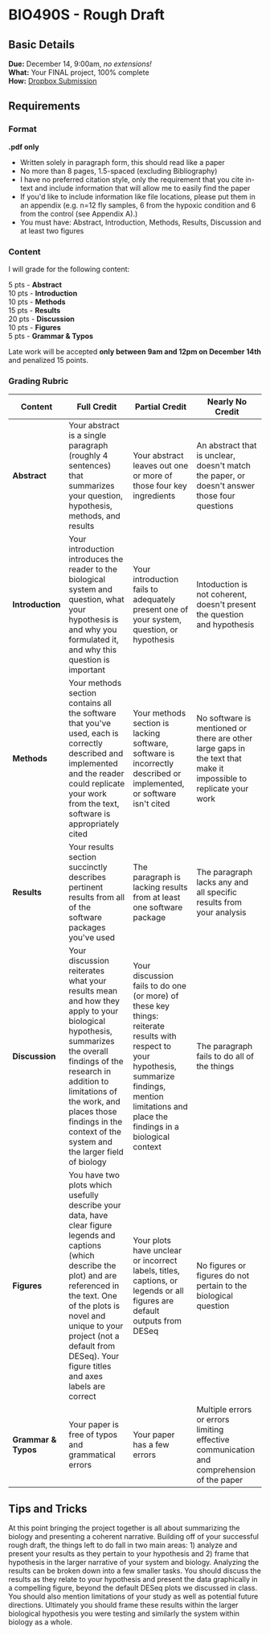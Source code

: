 # BIO490S - Rough Draft

## Basic Details
**Due:** December 14, 9:00am, _no extensions!_  
**What:** Your FINAL project, 100% complete  
**How:** [Dropbox Submission](https://www.dropbox.com/request/8vknFzWVyqjoCNHc4i1k)  


## Requirements
### Format
**.pdf only**
* Written solely in paragraph form, this should read like a paper
* No more than 8 pages, 1.5-spaced (excluding Bibliography)
* I have no preferred citation style, only the requirement that you cite in-text and include information that will allow me to easily find the paper
* If you'd like to include information like file locations, please put them in an appendix (e.g. n=12 fly samples, 6 from the hypoxic condition and 6 from the control (see Appendix A).)
* You must have: Abstract, Introduction, Methods, Results, Discussion and at least two figures

### Content
I will grade for the following content:

5 pts - **Abstract**        
10 pts - **Introduction**       
10 pts - **Methods**        
15 pts - **Results**        
20 pts - **Discussion**     
10 pts - **Figures**        
5 pts - **Grammar & Typos**     

Late work will be accepted **only between 9am and 12pm on December 14th** and penalized 15 points.

### Grading Rubric

|Content|Full Credit|Partial Credit|Nearly No Credit|
|--------|--------|--------|-------|
|**Abstract**|Your abstract is a single paragraph (roughly 4 sentences) that summarizes your question, hypothesis, methods, and results|Your abstract leaves out one or more of those four key ingredients|An abstract that is unclear, doesn't match the paper, or doesn't answer those four questions|
|**Introduction**|Your introduction introduces the reader to the biological system and question, what your hypothesis is and why you formulated it, and why this question is important|Your introduction fails to adequately present one of your system, question, or hypothesis|Intoduction is not coherent, doesn't present the question and hypothesis|
|**Methods**|Your methods section contains all the software that you've used, each is correctly described and implemented and the reader could replicate your work from the text, software is appropriately cited|Your methods section is lacking software, software is incorrectly described or implemented, or software isn't cited|No software is mentioned or there are other large gaps in the text that make it impossible to replicate your work|
|**Results**|Your results section succinctly describes pertinent results from all of the software packages you've used|The paragraph is lacking results from at least one software package|The paragraph lacks any and all specific results from your analysis|
|**Discussion**|Your discussion reiterates what your results mean and how they apply to your biological hypothesis, summarizes the overall findings of the research in addition to limitations of the work, and places those findings in the context of the system and the larger field of biology|Your discussion fails to do one (or more) of these key things: reiterate results with respect to your hypothesis, summarize findings, mention limitations and place the findings in a biological context|The paragraph fails to do all of the things|
|**Figures**|You have two plots which usefully describe your data, have clear figure legends and captions (which describe the plot) and are referenced in the text. One of the plots is novel and unique to your project (not a default from DESeq). Your figure titles and axes labels are correct|Your plots have unclear or incorrect labels, titles, captions, or legends or all figures are default outputs from DESeq|No figures or figures do not pertain to the biological question|
|**Grammar & Typos**|Your paper is free of typos and grammatical errors|Your paper has a few errors|Multiple errors or errors limiting effective communication and comprehension of the paper|

## Tips and Tricks
At this point bringing the project together is all about summarizing the biology and presenting a coherent narrative. Building off of your successful rough draft, the things left to do fall in two main areas: 1) analyze and present your results as they pertain to your hypothesis and 2) frame that hypothesis in the larger narrative of your system and biology. Analyzing the results can be broken down into a few smaller tasks. You should discuss the results as they relate to your hypothesis and present the data graphically in a compelling figure, beyond the default DESeq plots we discussed in class. You should also mention limitations of your study as well as potential future directions. Ultimately you should frame these results within the larger biological hypothesis you were testing and similarly the system within biology as a whole.
